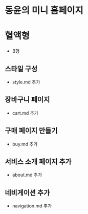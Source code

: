 # 동윤의 미니 홈페이지
# 혈액형
- B형


## 스타일 구성
- style.md 추가

## 장바구니 페이지
- cart.md 추가

## 구매 페이지 만들기
- buy.md 추가

## 서비스 소개 페이지 추가
 - about.md 추가
 
## 네비게이션 추가
- navigation.md 추가
